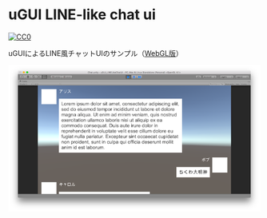 # uGUI LINE-like chat ui

[![CC0](http://img.shields.io/badge/license-CC0-blue.svg?style=flat-square)](COPYING.txt)

uGUIによるLINE風チャットUIのサンプル（[WebGL版](http://c3-hoge-fuga-piyo.github.io/uGUI_LINELikeChatUI/)）

![Screenshot](image.png)
